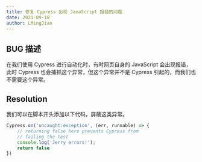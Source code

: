 ```yaml
---
title: 修复 Cypress 出现 JavaScript 报错的问题
date: 2021-09-18
author: LMingJian
---
```


## BUG 描述

在我们使用 Cypress 进行自动化时，有时网页自身的 JavaScript 会出现报错，此时 Cypress 也会捕抓这个异常，但这个异常并不是 Cypress 引起的，而我们也不需要这个异常。

## Resolution

我们可以在脚本开头添加以下代码，屏蔽这类异常。

```javascript
Cypress.on('uncaught:exception', (err, runnable) => {
    // returning false here prevents Cypress from
    // failing the test
    console.log('Jerry errors!');
    return false
})
```

